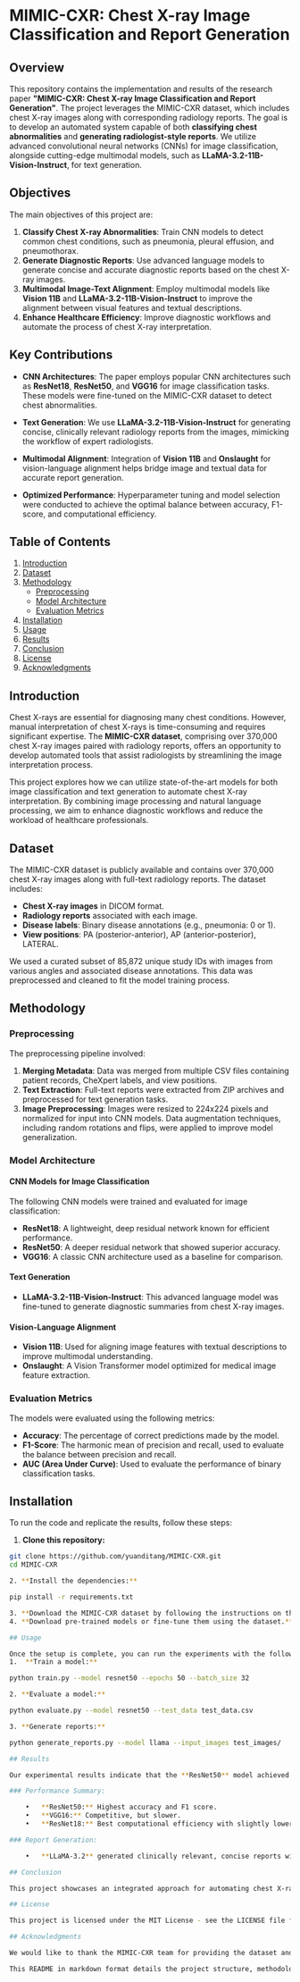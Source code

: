 # MIMIC-CXR: Chest X-ray Image Classification and Report Generation

## Overview

This repository contains the implementation and results of the research paper **"MIMIC-CXR: Chest X-ray Image Classification and Report Generation"**. The project leverages the MIMIC-CXR dataset, which includes chest X-ray images along with corresponding radiology reports. The goal is to develop an automated system capable of both **classifying chest abnormalities** and **generating radiologist-style reports**. We utilize advanced convolutional neural networks (CNNs) for image classification, alongside cutting-edge multimodal models, such as **LLaMA-3.2-11B-Vision-Instruct**, for text generation.

## Objectives

The main objectives of this project are:

1. **Classify Chest X-ray Abnormalities**: Train CNN models to detect common chest conditions, such as pneumonia, pleural effusion, and pneumothorax.
2. **Generate Diagnostic Reports**: Use advanced language models to generate concise and accurate diagnostic reports based on the chest X-ray images.
3. **Multimodal Image-Text Alignment**: Employ multimodal models like **Vision 11B** and **LLaMA-3.2-11B-Vision-Instruct** to improve the alignment between visual features and textual descriptions.
4. **Enhance Healthcare Efficiency**: Improve diagnostic workflows and automate the process of chest X-ray interpretation.

## Key Contributions

- **CNN Architectures**: The paper employs popular CNN architectures such as **ResNet18**, **ResNet50**, and **VGG16** for image classification tasks. These models were fine-tuned on the MIMIC-CXR dataset to detect chest abnormalities.
  
- **Text Generation**: We use **LLaMA-3.2-11B-Vision-Instruct** for generating concise, clinically relevant radiology reports from the images, mimicking the workflow of expert radiologists.

- **Multimodal Alignment**: Integration of **Vision 11B** and **Onslaught** for vision-language alignment helps bridge image and textual data for accurate report generation.

- **Optimized Performance**: Hyperparameter tuning and model selection were conducted to achieve the optimal balance between accuracy, F1-score, and computational efficiency.

## Table of Contents

1. [Introduction](#introduction)
2. [Dataset](#dataset)
3. [Methodology](#methodology)
   - [Preprocessing](#preprocessing)
   - [Model Architecture](#model-architecture)
   - [Evaluation Metrics](#evaluation-metrics)
4. [Installation](#installation)
5. [Usage](#usage)
6. [Results](#results)
7. [Conclusion](#conclusion)
8. [License](#license)
9. [Acknowledgments](#acknowledgments)

## Introduction

Chest X-rays are essential for diagnosing many chest conditions. However, manual interpretation of chest X-rays is time-consuming and requires significant expertise. The **MIMIC-CXR dataset**, comprising over 370,000 chest X-ray images paired with radiology reports, offers an opportunity to develop automated tools that assist radiologists by streamlining the image interpretation process.

This project explores how we can utilize state-of-the-art models for both image classification and text generation to automate chest X-ray interpretation. By combining image processing and natural language processing, we aim to enhance diagnostic workflows and reduce the workload of healthcare professionals.

## Dataset

The MIMIC-CXR dataset is publicly available and contains over 370,000 chest X-ray images along with full-text radiology reports. The dataset includes:

- **Chest X-ray images** in DICOM format.
- **Radiology reports** associated with each image.
- **Disease labels**: Binary disease annotations (e.g., pneumonia: 0 or 1).
- **View positions**: PA (posterior-anterior), AP (anterior-posterior), LATERAL.

We used a curated subset of 85,872 unique study IDs with images from various angles and associated disease annotations. This data was preprocessed and cleaned to fit the model training process.

## Methodology

### Preprocessing

The preprocessing pipeline involved:

1. **Merging Metadata**: Data was merged from multiple CSV files containing patient records, CheXpert labels, and view positions.
2. **Text Extraction**: Full-text reports were extracted from ZIP archives and preprocessed for text generation tasks.
3. **Image Preprocessing**: Images were resized to 224x224 pixels and normalized for input into CNN models. Data augmentation techniques, including random rotations and flips, were applied to improve model generalization.

### Model Architecture

#### CNN Models for Image Classification
The following CNN models were trained and evaluated for image classification:

- **ResNet18**: A lightweight, deep residual network known for efficient performance.
- **ResNet50**: A deeper residual network that showed superior accuracy.
- **VGG16**: A classic CNN architecture used as a baseline for comparison.

#### Text Generation
- **LLaMA-3.2-11B-Vision-Instruct**: This advanced language model was fine-tuned to generate diagnostic summaries from chest X-ray images.

#### Vision-Language Alignment
- **Vision 11B**: Used for aligning image features with textual descriptions to improve multimodal understanding.
- **Onslaught**: A Vision Transformer model optimized for medical image feature extraction.

### Evaluation Metrics

The models were evaluated using the following metrics:

- **Accuracy**: The percentage of correct predictions made by the model.
- **F1-Score**: The harmonic mean of precision and recall, used to evaluate the balance between precision and recall.
- **AUC (Area Under Curve)**: Used to evaluate the performance of binary classification tasks.

## Installation

To run the code and replicate the results, follow these steps:

1. **Clone this repository:**

```bash
git clone https://github.com/yuanditang/MIMIC-CXR.git
cd MIMIC-CXR

2. **Install the dependencies:**

pip install -r requirements.txt

3. **Download the MIMIC-CXR dataset by following the instructions on the official website.**
4. **Download pre-trained models or fine-tune them using the dataset.**

## Usage

Once the setup is complete, you can run the experiments with the following commands:
1.	**Train a model:**

python train.py --model resnet50 --epochs 50 --batch_size 32

2. **Evaluate a model:**

python evaluate.py --model resnet50 --test_data test_data.csv

3. **Generate reports:**

python generate_reports.py --model llama --input_images test_images/

## Results

Our experimental results indicate that the **ResNet50** model achieved the highest accuracy (92.3%) and F1-score (0.89) for pneumonia detection. **VGG16** showed competitive performance (88.7%) but with longer training times. The **LLaMA-3.2-11B-Vision-Instruct** model demonstrated excellent text generation performance with 95% concordance with human-generated reports.

### Performance Summary:

	•	**ResNet50:** Highest accuracy and F1 score.
	•	**VGG16:** Competitive, but slower.
	•	**ResNet18:** Best computational efficiency with slightly lower accuracy.

### Report Generation:

	•	**LLaMA-3.2** generated clinically relevant, concise reports with high accuracy in summarizing key findings.

## Conclusion

This project showcases an integrated approach for automating chest X-ray interpretation. By combining state-of-the-art image classification models with advanced natural language generation techniques, we significantly reduce the workload of radiologists and improve diagnostic accuracy. Future work will focus on expanding the dataset to include other imaging modalities, enhancing the model’s adaptability, and integrating it into clinical settings for real-time analysis.

## License

This project is licensed under the MIT License - see the LICENSE file for details.

## Acknowledgments

We would like to thank the MIMIC-CXR team for providing the dataset and the research community for their contributions. Special thanks to Professor Hongyang Ryan Zhang for guiding this project.

This README in markdown format details the project structure, methodology, dataset, evaluation metrics, results, and installation instructions. It also references the necessary code and external resources for using and reproducing the project.
